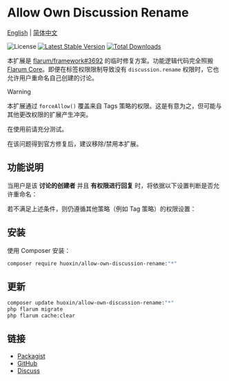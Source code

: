 # Allow Own Discussion Rename
[English](README.md) | [简体中文](README.zh-CN.md)

![License](https://img.shields.io/badge/license-MIT-blue.svg) [![Latest Stable Version](https://img.shields.io/packagist/v/huoxin/allow-own-discussion-rename.svg)](https://packagist.org/packages/huoxin/allow-own-discussion-rename) [![Total Downloads](https://img.shields.io/packagist/dt/huoxin/allow-own-discussion-rename.svg)](https://packagist.org/packages/huoxin/allow-own-discussion-rename)

本扩展是 [flarum/framework#3692](https://github.com/flarum/framework/issues/3692) 的临时修复方案。功能逻辑代码完全照搬 [Flarum Core](https://github.com/flarum/framework/blob/a46ce07255219093fb6f77e16ea7c7108a5f61aa/framework/core/src/Discussion/Access/DiscussionPolicy.php#L33C1-L33C73)。即便在标签权限限制导致没有 `discussion.rename` 权限时，它也允许用户重命名自己创建的讨论。

> [!WARNING]
> 本扩展通过 `forceAllow()` 覆盖来自 Tags 策略的权限。这是有意为之，但可能与其他更改权限的扩展产生冲突。
>
> 在使用前请充分测试。
>
> 在该问题得到官方修复后，建议移除/禁用本扩展。

## 功能说明

当用户是该 **讨论的创建者** 并且 **有权限进行回复** 时，将依据以下设置判断是否允许重命名：

若不满足上述条件，则仍遵循其他策略（例如 Tag 策略）的权限设置：

## 安装

使用 Composer 安装：

```sh
composer require huoxin/allow-own-discussion-rename:"*"
```

## 更新

```sh
composer update huoxin/allow-own-discussion-rename:"*"
php flarum migrate
php flarum cache:clear
```

## 链接

- [Packagist](https://packagist.org/packages/huoxin/allow-own-discussion-rename)
- [GitHub](https://github.com/huoxin233/allow-own-discussion-rename)
- [Discuss](https://discuss.flarum.org/d/38239-allow-own-discussion-rename)


